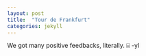 ```yaml
---
layout: post
title:  "Tour de Frankfurt"
categories: jekyll
---
```


We got many positive feedbacks, literally. ⌸ -yl